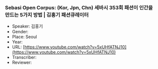 ### Sebasi Open Corpus: (Kor, Jpn, Chn) 세바시 353회 패션이 인간을 만드는 5가지 방법 | 김홍기 패션큐레이터

- Speaker: 김홍기
- Gender: 
- Place: Seoul
- Year: 
- URL: [https://www.youtube.com/watch?v=5xUHfATNJ10](https://www.youtube.com/watch?v=5xUHfATNJ10)
- Transcriber: 
- Reviewer: 



